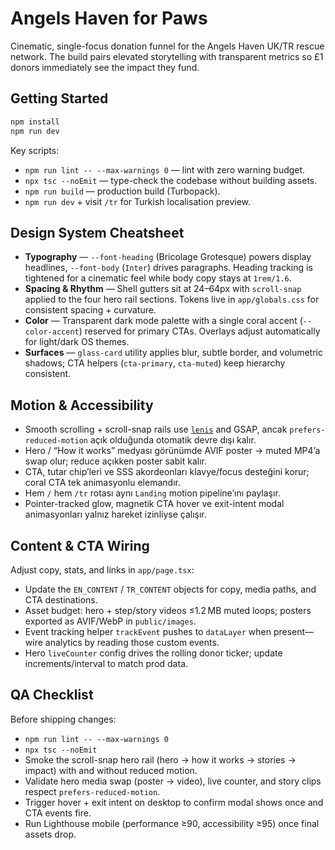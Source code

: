 # Angels Haven for Paws

Cinematic, single-focus donation funnel for the Angels Haven UK/TR rescue network. The build pairs elevated storytelling with transparent metrics so £1 donors immediately see the impact they fund.

## Getting Started

```bash
npm install
npm run dev
```

Key scripts:
- `npm run lint -- --max-warnings 0` — lint with zero warning budget.
- `npx tsc --noEmit` — type-check the codebase without building assets.
- `npm run build` — production build (Turbopack).
- `npm run dev` + visit `/tr` for Turkish localisation preview.

## Design System Cheatsheet

- **Typography** — `--font-heading` (Bricolage Grotesque) powers display headlines, `--font-body` (`Inter`) drives paragraphs. Heading tracking is tightened for a cinematic feel while body copy stays at `1rem/1.6`.
- **Spacing & Rhythm** — Shell gutters sit at 24–64px with `scroll-snap` applied to the four hero rail sections. Tokens live in `app/globals.css` for consistent spacing + curvature.
- **Color** — Transparent dark mode palette with a single coral accent (`--color-accent`) reserved for primary CTAs. Overlays adjust automatically for light/dark OS themes.
- **Surfaces** — `glass-card` utility applies blur, subtle border, and volumetric shadows; CTA helpers (`cta-primary`, `cta-muted`) keep hierarchy consistent.

## Motion & Accessibility

- Smooth scrolling + scroll-snap rails use [`lenis`](https://www.npmjs.com/package/lenis) and GSAP, ancak `prefers-reduced-motion` açık olduğunda otomatik devre dışı kalır.
- Hero / “How it works” medyası görünümde AVIF poster → muted MP4’a swap olur; reduce açıkken poster sabit kalır.
- CTA, tutar chip’leri ve SSS akordeonları klavye/focus desteğini korur; coral CTA tek animasyonlu elemandır.
- Hem `/` hem `/tr` rotası aynı `Landing` motion pipeline’ını paylaşır.
- Pointer-tracked glow, magnetik CTA hover ve exit-intent modal animasyonları yalnız hareket izinliyse çalışır.

## Content & CTA Wiring

Adjust copy, stats, and links in `app/page.tsx`:
- Update the `EN_CONTENT` / `TR_CONTENT` objects for copy, media paths, and CTA destinations.
- Asset budget: hero + step/story videos ≤1.2 MB muted loops; posters exported as AVIF/WebP in `public/images`.
- Event tracking helper `trackEvent` pushes to `dataLayer` when present—wire analytics by reading those custom events.
- Hero `liveCounter` config drives the rolling donor ticker; update increments/interval to match prod data.

## QA Checklist

Before shipping changes:
- `npm run lint -- --max-warnings 0`
- `npx tsc --noEmit`
- Smoke the scroll-snap hero rail (hero → how it works → stories → impact) with and without reduced motion.
- Validate hero media swap (poster → video), live counter, and story clips respect `prefers-reduced-motion`.
- Trigger hover + exit intent on desktop to confirm modal shows once and CTA events fire.
- Run Lighthouse mobile (performance ≥90, accessibility ≥95) once final assets drop.
